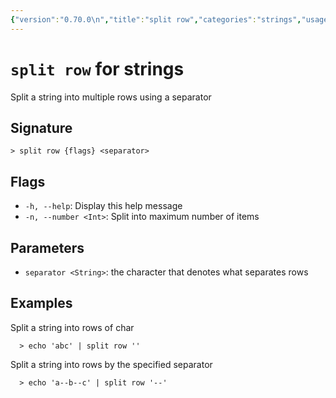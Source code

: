 ```yaml
---
{"version":"0.70.0\n","title":"split row","categories":"strings","usage":"Split a string into multiple rows using a separator\n"}
---
```

<!-- THIS FILE IS GENERATED BY update_book_commands.cjs USING NUSHELL'S HELP COMMANDS.
REFRAIN FROM EDITING IT MANUALLY.-->
# <code>split row</code> for strings

<div class='command-title'>Split a string into multiple rows using a separator</div>

## Signature

```> split row {flags} <separator>```

## Flags

 * ```-h, --help```: Display this help message
 * ```-n, --number <Int>```: Split into maximum number of items
## Parameters

 * ```separator <String>```: the character that denotes what separates rows
## Examples

  Split a string into rows of char
```shell
  > echo 'abc' | split row ''
```
  Split a string into rows by the specified separator
```shell
  > echo 'a--b--c' | split row '--'
```


